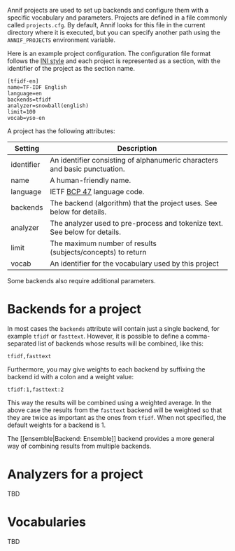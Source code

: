 Annif projects are used to set up backends and configure them with a specific vocabulary and parameters. Projects are defined in a file commonly called `projects.cfg`. By default, Annif looks for this file in the current directory where it is executed, but you can specify another path using the `ANNIF_PROJECTS` environment variable.

Here is an example project configuration. The configuration file format follows the [INI style](https://en.wikipedia.org/wiki/INI_file) and each project is represented as a section, with the identifier of the project as the section name.

```
[tfidf-en]
name=TF-IDF English
language=en
backends=tfidf
analyzer=snowball(english)
limit=100
vocab=yso-en
```

A project has the following attributes:

| Setting    | Description |
| ---------- | ----------- |
| identifier | An identifier consisting of alphanumeric characters and basic punctuation. |
| name       | A human-friendly name. |
| language   | IETF [BCP 47](https://en.wikipedia.org/wiki/IETF_language_tag) language code. |
| backends   | The backend (algorithm) that the project uses. See below for details. |
| analyzer   | The analyzer used to pre-process and tokenize text. See below for details. |
| limit      | The maximum number of results (subjects/concepts) to return |
| vocab      | An identifier for the vocabulary used by this project |

Some backends also require additional parameters.

# Backends for a project

In most cases the `backends` attribute will contain just a single backend, for example `tfidf` or `fasttext`. However, it is possible to define a comma-separated list of backends whose results will be combined, like this:

    tfidf,fasttext

Furthermore, you may give weights to each backend by suffixing the backend id with a colon and a weight value:

    tfidf:1,fasttext:2

This way the results will be combined using a weighted average. In the above case the results from the `fasttext` backend will be weighted so that they are twice as important as the ones from `tfidf`. When not specified, the default weights for a backend is 1.

The [[ensemble|Backend: Ensemble]] backend provides a more general way of combining results from multiple backends.
 
# Analyzers for a project

TBD

# Vocabularies

TBD